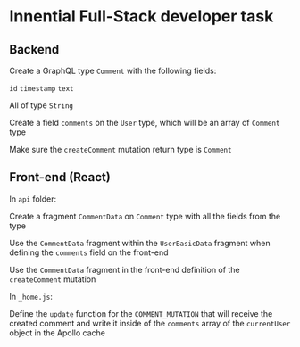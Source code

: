 # Innential Full-Stack developer task
## Backend

Create a GraphQL type `Comment` with the following fields:

`id`
`timestamp`
`text`

All of type `String`

Create a field `comments` on the `User` type, which will be an array of `Comment` type

Make sure the `createComment` mutation return type is `Comment`

## Front-end (React)

In `api` folder:

Create a fragment `CommentData` on `Comment` type with all the fields from the type

Use the `CommentData` fragment within the `UserBasicData` fragment when defining the `comments` field on the front-end

Use the `CommentData` fragment in the front-end definition of the `createComment` mutation

In `_home.js`:

Define the `update` function for the `COMMENT_MUTATION` that will receive the created comment and write it 
inside of the `comments` array of the `currentUser` object in the Apollo cache
